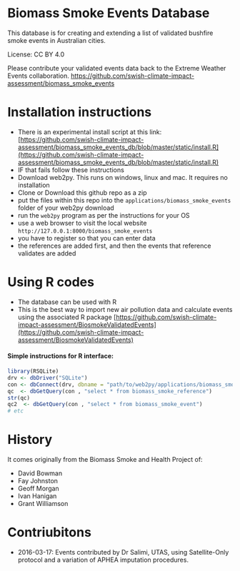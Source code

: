 Biomass Smoke Events Database
=============================


This database is for creating and extending a list of validated bushfire smoke events in Australian cities.

License: CC BY 4.0

Please contribute your validated events data back to the Extreme Weather Events collaboration.
https://github.com/swish-climate-impact-assessment/biomass_smoke_events

# Installation instructions

- There is an experimental install script at this link: [https://github.com/swish-climate-impact-assessment/biomass_smoke_events_db/blob/master/static/install.R](https://github.com/swish-climate-impact-assessment/biomass_smoke_events_db/blob/master/static/install.R)
- IF that fails follow these instructions
- Download web2py.  This runs on windows, linux and mac.  It requires no installation
- Clone or Download this github repo as a zip
- put the files within this repo into the `applications/biomass_smoke_events` folder of your web2py download 
- run the `web2py` program as per the instructions for your OS
- use a web browser to visit the local website `http://127.0.0.1:8000/biomass_smoke_events`
- you have to register so that you can enter data 
- the references are added first, and then the events that reference validates are added

# Using R codes

- The database can be used with R
- This is the best way to import new air pollution data and calculate events using the associated R package [https://github.com/swish-climate-impact-assessment/BiosmokeValidatedEvents](https://github.com/swish-climate-impact-assessment/BiosmokeValidatedEvents)

#### Simple instructions for R interface:
```r
library(RSQLite)  
drv <- dbDriver("SQLite")
con <- dbConnect(drv, dbname = "path/to/web2py/applications/biomass_smoke_events/databases/storage.sqlite")
qc  <- dbGetQuery(con , "select * from biomass_smoke_reference")
str(qc)
qc2  <- dbGetQuery(con , "select * from biomass_smoke_event")
# etc
```

# History

It comes originally from the Biomass Smoke and Health Project of:

- David Bowman
- Fay Johnston
- Geoff Morgan
- Ivan Hanigan 
- Grant Williamson


# Contriubitons

- 2016-03-17: Events contributed by Dr Salimi, UTAS, using Satellite-Only protocol and a variation of APHEA imputation procedures.

